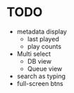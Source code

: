 TODO
====

- metadata display
  - last played
  - play counts
- Multi select
  - DB view
  - Queue view
- search as typing
- full-screen btns
